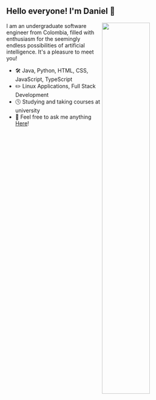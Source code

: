 ## Hello everyone! I'm Daniel 👋



<picture>
  <source
    srcset="https://github-readme-custom-git-main-daniel27110.vercel.app/api?username=Daniel27110&show_icons=true&bg_color=00000000&hide_border=true&count_private=true&include_all_commits=true&theme=dark"
    media="(prefers-color-scheme: dark)"
  />
  <source
    srcset="https://github-readme-custom-git-main-daniel27110.vercel.app/api?username=Daniel27110&show_icons=true&bg_color=00000000&hide_border=true&count_private=true&include_all_commits=true"
    media="(prefers-color-scheme: light), (prefers-color-scheme: no-preference)"
  />
  <img align="right" width="50%" src="https://github-readme-custom-git-main-daniel27110.vercel.app/api?username=Daniel27110&show_icons=true&bg_color=00000000&hide_border=true&count_private=true&include_all_commits=true" />
</picture>

I am an undergraduate software engineer from Colombia, filled with enthusiasm for the seemingly endless possibilities of artificial intelligence. It's a pleasure to meet you!

-   🛠️  Java, Python, HTML, CSS, JavaScript, TypeScript
-   ✏️  Linux Applications, Full Stack Development
-   🕓  Studying and taking courses at university
-   💬  Feel free to ask me anything [Here](https://github.com/Daniel27110/Daniel27110/discussions)!
